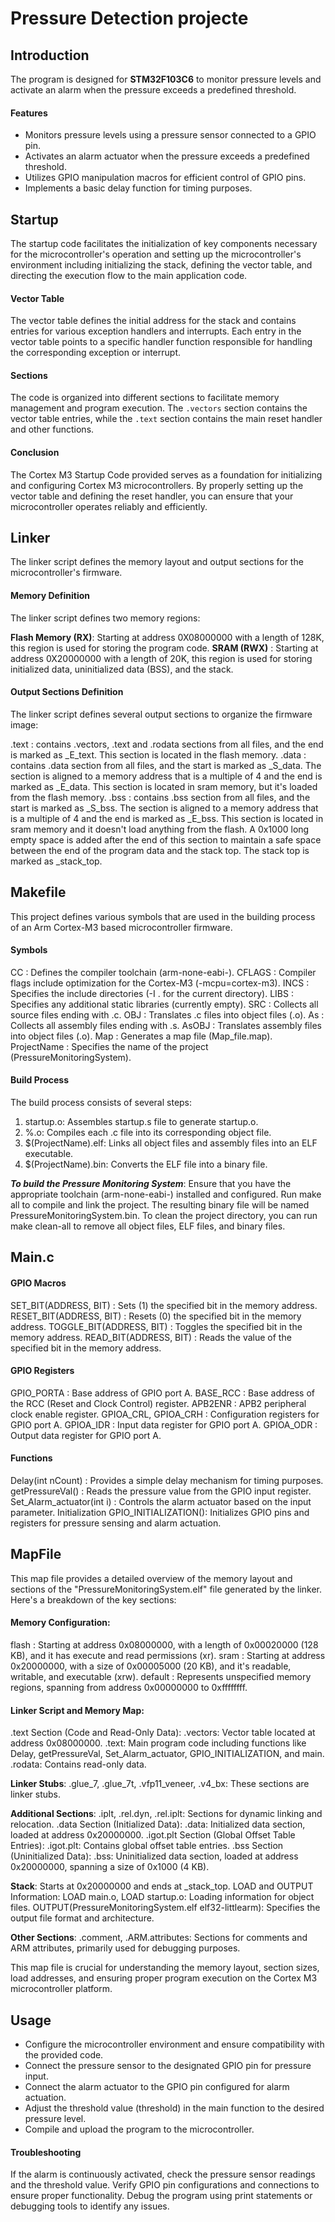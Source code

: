 # Pressure Detection projecte

## Introduction
The program is designed for **STM32F103C6** to monitor pressure levels and activate an alarm when the pressure exceeds a predefined threshold.

#### Features
- Monitors pressure levels using a pressure sensor connected to a GPIO pin.
- Activates an alarm actuator when the pressure exceeds a predefined threshold.
- Utilizes GPIO manipulation macros for efficient control of GPIO pins.
- Implements a basic delay function for timing purposes.



## Startup
The startup code facilitates the initialization of key components necessary for the microcontroller's operation and setting up the microcontroller's environment including initializing the stack, defining the vector table, and directing the execution flow to the main application code.

#### Vector Table
The vector table defines the initial address for the stack and contains entries for various exception handlers and interrupts. Each entry in the vector table points to a specific handler function responsible for handling the corresponding exception or interrupt.

#### Sections
The code is organized into different sections to facilitate memory management and program execution. The `.vectors` section contains the vector table entries, while the `.text` section contains the main reset handler and other functions.

#### Conclusion
The Cortex M3 Startup Code provided serves as a foundation for initializing and configuring Cortex M3 microcontrollers. By properly setting up the vector table and defining the reset handler, you can ensure that your microcontroller operates reliably and efficiently.



## Linker
The linker script defines the memory layout and output sections for the microcontroller's firmware.

#### Memory Definition
The linker script defines two memory regions:

**Flash Memory (RX)**: Starting at address 0X08000000 with a length of 128K, this region is used for storing the program code.
**SRAM (RWX)**       : Starting at address 0X20000000 with a length of 20K, this region is used for storing initialized data, uninitialized data (BSS), and the stack.

#### Output Sections Definition
The linker script defines several output sections to organize the firmware image:

.text  : contains .vectors, .text and .rodata sections from all files, and the end is marked as _E_text. This section is located in the flash memory.
.data  : contains .data section from all files, and the start is marked as _S_data. The section is aligned to a memory address that is a multiple of 4 and the end is marked as _E_data. This section is located in sram memory, but it's loaded from the flash memory.
.bss   : contains .bss section from all files, and the start is marked as _S_bss. The section is aligned to a memory address that is a multiple of 4 and the end is marked as _E_bss. This section is located in sram memory and it doesn't load anything from the flash. A 0x1000 long empty space is added after the end of this section to maintain a safe space between the end of the program data and the stack top. The stack top is marked as _stack_top.



## Makefile
This project defines various symbols that are used in the building process of an Arm Cortex-M3 based microcontroller firmware.

#### Symbols
CC          : Defines the compiler toolchain (arm-none-eabi-).
CFLAGS      : Compiler flags include optimization for the Cortex-M3 (-mcpu=cortex-m3).
INCS        : Specifies the include directories (-I . for the current directory).
LIBS        : Specifies any additional static libraries (currently empty).
SRC         : Collects all source files ending with .c.
OBJ         : Translates .c files into object files (.o).
As          : Collects all assembly files ending with .s.
AsOBJ       : Translates assembly files into object files (.o).
Map         : Generates a map file (Map_file.map).
ProjectName : Specifies the name of the project (PressureMonitoringSystem).

#### Build Process
The build process consists of several steps:

1. startup.o: Assembles startup.s file to generate startup.o.
2. %.o: Compiles each .c file into its corresponding object file.
3. $(ProjectName).elf: Links all object files and assembly files into an ELF executable.
4. $(ProjectName).bin: Converts the ELF file into a binary file.

***To build the Pressure Monitoring System***:
Ensure that you have the appropriate toolchain (arm-none-eabi-) installed and configured.
Run make all to compile and link the project.
The resulting binary file will be named PressureMonitoringSystem.bin.
To clean the project directory, you can run make clean-all to remove all object files, ELF files, and binary files.



## Main.c

#### GPIO Macros
SET_BIT(ADDRESS, BIT)     : Sets (1) the specified bit in the memory address.
RESET_BIT(ADDRESS, BIT)   : Resets (0) the specified bit in the memory address.
TOGGLE_BIT(ADDRESS, BIT)  : Toggles the specified bit in the memory address.
READ_BIT(ADDRESS, BIT)    : Reads the value of the specified bit in the memory address.

#### GPIO Registers
GPIO_PORTA                : Base address of GPIO port A.
BASE_RCC                  : Base address of the RCC (Reset and Clock Control) register.
APB2ENR                   : APB2 peripheral clock enable register.
GPIOA_CRL, GPIOA_CRH      : Configuration registers for GPIO port A.
GPIOA_IDR                 : Input data register for GPIO port A.
GPIOA_ODR                 : Output data register for GPIO port A.

#### Functions
Delay(int nCount)         : Provides a simple delay mechanism for timing purposes.
getPressureVal()          : Reads the pressure value from the GPIO input register.
Set_Alarm_actuator(int i) : Controls the alarm actuator based on the input parameter.
Initialization
GPIO_INITIALIZATION(): Initializes GPIO pins and registers for pressure sensing and alarm actuation.



## MapFile
This map file provides a detailed overview of the memory layout and sections of the "PressureMonitoringSystem.elf" file generated by the linker. Here's a breakdown of the key sections:

#### Memory Configuration:
flash   : Starting at address 0x08000000, with a length of 0x00020000 (128 KB), and it has execute and read permissions (xr).
sram    : Starting at address 0x20000000, with a size of 0x00005000 (20 KB), and it's readable, writable, and executable (xrw).
default : Represents unspecified memory regions, spanning from address 0x00000000 to 0xffffffff.

#### Linker Script and Memory Map:
.text Section (Code and Read-Only Data):
.vectors: Vector table located at address 0x08000000.
.text: Main program code including functions like Delay, getPressureVal, Set_Alarm_actuator, GPIO_INITIALIZATION, and main.
.rodata: Contains read-only data.

**Linker Stubs**:
.glue_7, .glue_7t, .vfp11_veneer, .v4_bx: These sections are linker stubs.

**Additional Sections**:
.iplt, .rel.dyn, .rel.iplt: Sections for dynamic linking and relocation.
.data Section (Initialized Data):
.data: Initialized data section, loaded at address 0x20000000.
.igot.plt Section (Global Offset Table Entries):
.igot.plt: Contains global offset table entries.
.bss Section (Uninitialized Data):
.bss: Uninitialized data section, loaded at address 0x20000000, spanning a size of 0x1000 (4 KB).

**Stack**: Starts at 0x20000000 and ends at _stack_top.
LOAD and OUTPUT Information:
LOAD main.o, LOAD startup.o: Loading information for object files.
OUTPUT(PressureMonitoringSystem.elf elf32-littlearm): Specifies the output file format and architecture.

**Other Sections**:
.comment, .ARM.attributes: Sections for comments and ARM attributes, primarily used for debugging purposes.

This map file is crucial for understanding the memory layout, section sizes, load addresses, and ensuring proper program execution on the Cortex M3 microcontroller platform.




## Usage
- Configure the microcontroller environment and ensure compatibility with the provided code.
- Connect the pressure sensor to the designated GPIO pin for pressure input.
- Connect the alarm actuator to the GPIO pin configured for alarm actuation.
- Adjust the threshold value (threshold) in the main function to the desired pressure level.
- Compile and upload the program to the microcontroller.

#### Troubleshooting
If the alarm is continuously activated, check the pressure sensor readings and the threshold value.
Verify GPIO pin configurations and connections to ensure proper functionality.
Debug the program using print statements or debugging tools to identify any issues.
